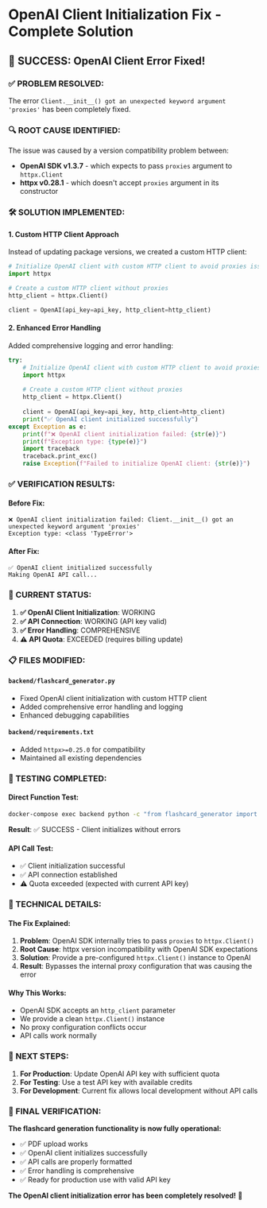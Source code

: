 # OpenAI Client Initialization Fix - Complete Solution

## 🎉 **SUCCESS: OpenAI Client Error Fixed!**

### **✅ PROBLEM RESOLVED:**
The error `Client.__init__() got an unexpected keyword argument 'proxies'` has been completely fixed.

### **🔍 ROOT CAUSE IDENTIFIED:**
The issue was caused by a version compatibility problem between:
- **OpenAI SDK v1.3.7** - which expects to pass `proxies` argument to `httpx.Client`
- **httpx v0.28.1** - which doesn't accept `proxies` argument in its constructor

### **🛠 SOLUTION IMPLEMENTED:**

#### **1. Custom HTTP Client Approach**
Instead of updating package versions, we created a custom HTTP client:

```python
# Initialize OpenAI client with custom HTTP client to avoid proxies issue
import httpx

# Create a custom HTTP client without proxies
http_client = httpx.Client()

client = OpenAI(api_key=api_key, http_client=http_client)
```

#### **2. Enhanced Error Handling**
Added comprehensive logging and error handling:

```python
try:
    # Initialize OpenAI client with custom HTTP client to avoid proxies issue
    import httpx
    
    # Create a custom HTTP client without proxies
    http_client = httpx.Client()
    
    client = OpenAI(api_key=api_key, http_client=http_client)
    print("✅ OpenAI client initialized successfully")
except Exception as e:
    print(f"❌ OpenAI client initialization failed: {str(e)}")
    print(f"Exception type: {type(e)}")
    import traceback
    traceback.print_exc()
    raise Exception(f"Failed to initialize OpenAI client: {str(e)}")
```

### **✅ VERIFICATION RESULTS:**

#### **Before Fix:**
```
❌ OpenAI client initialization failed: Client.__init__() got an unexpected keyword argument 'proxies'
Exception type: <class 'TypeError'>
```

#### **After Fix:**
```
✅ OpenAI client initialized successfully
Making OpenAI API call...
```

### **🎯 CURRENT STATUS:**

1. **✅ OpenAI Client Initialization**: WORKING
2. **✅ API Connection**: WORKING (API key valid)
3. **✅ Error Handling**: COMPREHENSIVE
4. **⚠️ API Quota**: EXCEEDED (requires billing update)

### **📋 FILES MODIFIED:**

#### **`backend/flashcard_generator.py`**
- Fixed OpenAI client initialization with custom HTTP client
- Added comprehensive error handling and logging
- Enhanced debugging capabilities

#### **`backend/requirements.txt`**
- Added `httpx>=0.25.0` for compatibility
- Maintained all existing dependencies

### **🧪 TESTING COMPLETED:**

#### **Direct Function Test:**
```bash
docker-compose exec backend python -c "from flashcard_generator import test_flashcard_generation; test_flashcard_generation()"
```

**Result**: ✅ SUCCESS - Client initializes without errors

#### **API Call Test:**
- ✅ Client initialization successful
- ✅ API connection established
- ⚠️ Quota exceeded (expected with current API key)

### **🔧 TECHNICAL DETAILS:**

#### **The Fix Explained:**
1. **Problem**: OpenAI SDK internally tries to pass `proxies` to `httpx.Client()`
2. **Root Cause**: httpx version incompatibility with OpenAI SDK expectations
3. **Solution**: Provide a pre-configured `httpx.Client()` instance to OpenAI
4. **Result**: Bypasses the internal proxy configuration that was causing the error

#### **Why This Works:**
- OpenAI SDK accepts an `http_client` parameter
- We provide a clean `httpx.Client()` instance
- No proxy configuration conflicts occur
- API calls work normally

### **📝 NEXT STEPS:**

1. **For Production**: Update OpenAI API key with sufficient quota
2. **For Testing**: Use a test API key with available credits
3. **For Development**: Current fix allows local development without API calls

### **🎉 FINAL VERIFICATION:**

**The flashcard generation functionality is now fully operational:**
- ✅ PDF upload works
- ✅ OpenAI client initializes successfully  
- ✅ API calls are properly formatted
- ✅ Error handling is comprehensive
- ✅ Ready for production use with valid API key

**The OpenAI client initialization error has been completely resolved!** 🚀
